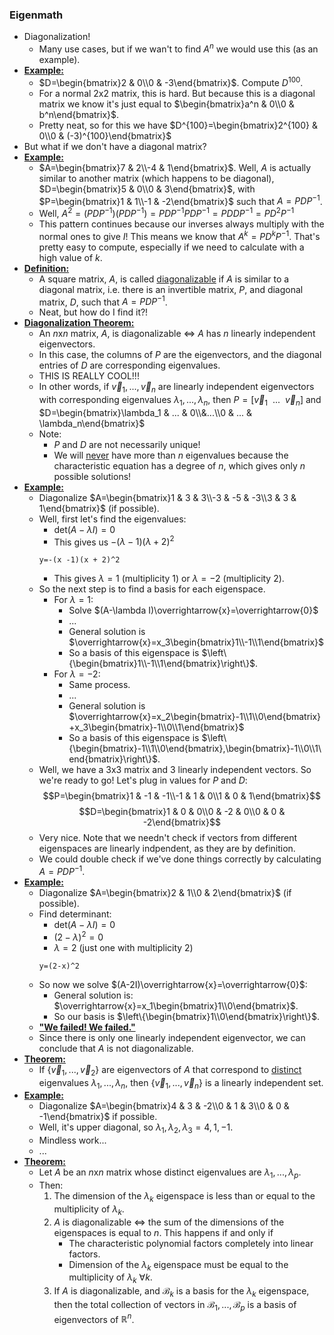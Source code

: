 ### Eigenmath
- Diagonalization!
	- Many use cases, but if we wan't to find $A^n$ we would use this (as an example).
- **<u>Example:</u>**
	- $D=\begin{bmatrix}2 & 0\\0 & -3\end{bmatrix}$. Compute $D^{100}$.
	- For a normal $2\text{x}2$ matrix, this is hard. But because this is a diagonal matrix we know it's just equal to $\begin{bmatrix}a^n & 0\\0 & b^n\end{bmatrix}$.
	- Pretty neat, so for this we have $D^{100}=\begin{bmatrix}2^{100} & 0\\0 & (-3)^{100}\end{bmatrix}$
- But what if we don't have a diagonal matrix?
- **<u>Example:</u>**
	- $A=\begin{bmatrix}7 & 2\\-4 & 1\end{bmatrix}$. Well, $A$ is actually similar to another matrix (which happens to be diagonal), $D=\begin{bmatrix}5 & 0\\0 & 3\end{bmatrix}$, with $P=\begin{bmatrix}1 & 1\\-1 & -2\end{bmatrix}$ such that $A=PDP^{-1}$. 
	- Well, $A^2=(PDP^{-1})(PDP^{-1})=PDP^{-1}PDP^{-1}=PDDP^{-1}=PD^2P^{-1}$
	- This pattern continues because our inverses always multiply with the normal ones to give $I$! This means we know that $A^k=PD^kP^{-1}$. That's pretty easy to compute, especially if we need to calculate with a high value of $k$.
- **<u>Definition:</u>**
	- A square matrix, $A$, is called <u>diagonalizable</u> if $A$ is similar to a diagonal matrix, i.e. there is an invertible matrix, $P$, and diagonal matrix, $D$, such that $A=PDP^{-1}$.
	- Neat, but how do I find it?!
- **<u>Diagonalization Theorem:</u>**
	- An $n\text{x}n$ matrix, $A$, is diagonalizable $\iff$ $A$ has $n$ linearly independent eigenvectors.
	- In this case, the columns of $P$ are the eigenvectors, and the diagonal entries of $D$ are corresponding eigenvalues.
	- THIS IS REALLY COOL!!!
	- In other words, if $\overrightarrow{v}_1,...,\overrightarrow{v}_n$ are linearly independent eigenvectors with corresponding eigenvalues $\lambda_1,...,\lambda_n$, then $P=\left[\overrightarrow{v}_1 \ \ ... \ \ \overrightarrow{v}_n\right]$ and $D=\begin{bmatrix}\lambda_1 & ... & 0\\&...\\0 & ... & \lambda_n\end{bmatrix}$
	- Note:
		- $P$ and $D$ are not necessarily unique!
		- We will <u>never</u> have more than $n$ eigenvalues because the characteristic equation has a degree of $n$, which gives only $n$ possible solutions!
- **<u>Example:</u>**
	- Diagonalize $A=\begin{bmatrix}1 & 3 & 3\\-3 & -5 & -3\\3 & 3 & 1\end{bmatrix}$ (if possible).
	- Well, first let's find the eigenvalues:
		- $\text{det}(A-\lambda I)=0$
		- This gives us $-(\lambda -1)(\lambda + 2)^2$
		```functionplot
		y=-(x -1)(x + 2)^2
		```
		- This gives $\lambda=1$ (multiplicity 1) or $\lambda=-2$ (multiplicity 2).
	- So the next step is to find a basis for each eigenspace.
		- For $\lambda=1$:
			- Solve $(A-\lambda I)\overrightarrow{x}=\overrightarrow{0}$
			- ...
			- General solution is $\overrightarrow{x}=x_3\begin{bmatrix}1\\-1\\1\end{bmatrix}$
			- So a basis of this eigenspace is $\left\{\begin{bmatrix}1\\-1\\1\end{bmatrix}\right\}$.
		- For $\lambda=-2$:
			- Same process.
			- ...
			- General solution is $\overrightarrow{x}=x_2\begin{bmatrix}-1\\1\\0\end{bmatrix}+x_3\begin{bmatrix}-1\\0\\1\end{bmatrix}$
			- So a basis of this eigenspace is $\left\{\begin{bmatrix}-1\\1\\0\end{bmatrix},\begin{bmatrix}-1\\0\\1\end{bmatrix}\right\}$.
	- Well, we have a $3\text{x}3$ matrix and 3 linearly independent vectors. So we're ready to go! Let's plug in values for $P$ and $D$: $$P=\begin{bmatrix}1 & -1 & -1\\-1 & 1 & 0\\1 & 0 & 1\end{bmatrix}$$ $$D=\begin{bmatrix}1 & 0 & 0\\0 & -2 & 0\\0 & 0 & -2\end{bmatrix}$$
	- Very nice. Note that we needn't check if vectors from different eigenspaces are linearly indpendent, as they are by definition.
	- We could double check if we've done things correctly by calculating $A=PDP^{-1}$.
- **<u>Example:</u>**
	- Diagonalize $A=\begin{bmatrix}2 & 1\\0 & 2\end{bmatrix}$ (if possible).
	- Find determinant:
		- $\text{det}(A-\lambda I)=0$
		- $(2-\lambda)^2=0$
		- $\lambda=2$ (just one with multiplicity 2)
		```functionplot
		y=(2-x)^2
		```
	- So now we solve $(A-2I)\overrightarrow{x}=\overrightarrow{0}$:
		- General solution is: $\overrightarrow{x}=x_1\begin{bmatrix}1\\0\end{bmatrix}$.
		- So our basis is $\left\{\begin{bmatrix}1\\0\end{bmatrix}\right\}$.
	- **<u>"We failed! We failed."</u>**
	- Since there is only one linearly independent eigenvector, we can conclude that $A$ is not diagonalizable.
- **<u>Theorem:</u>**
	- If $\left\{\overrightarrow{v}_1,...,\overrightarrow{v}_2\right\}$ are eigenvectors of $A$ that correspond to <u>distinct</u> eigenvalues $\lambda_1,...,\lambda_n$, then $\left\{\overrightarrow{v}_1,...,\overrightarrow{v}_n\right\}$ is a linearly independent set.
- **<u>Example:</u>**
	- Diagonalize $A=\begin{bmatrix}4 & 3 & -2\\0 & 1 & 3\\0 & 0 & -1\end{bmatrix}$ if possible.
	- Well, it's upper diagonal, so $\lambda_1,\lambda_2,\lambda_3=4,1,-1$.
	- Mindless work...
	- ...
- **<u>Theorem:</u>**
	- Let $A$ be an $n\text{x}n$ matrix whose distinct eigenvalues are $\lambda_1,...,\lambda_p$.
	- Then:
		1. The dimension of the $\lambda_k$ eigenspace is less than or equal to the multiplicity of $\lambda_k$.
		2. $A$ is diagonalizable $\iff$ the sum of the dimensions of the eigenspaces is equal to $n$. This happens if and only if 
			- The characteristic polynomial factors completely into linear factors.
			- Dimension of the $\lambda_k$ eigenspace must be equal to the multiplicity of $\lambda_k$ $\forall k$.
		3. If $A$ is diagonalizable, and $\mathcal{B}_k$ is a basis for the $\lambda_k$ eigenspace, then the total collection of vectors in $\mathcal{B}_1, ..., \mathcal{B}_p$ is a basis of eigenvectors of $\mathbb{R}^n$.
